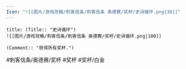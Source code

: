 ```yaml
---
Icon: "![[图片/游戏攻略/刺客信条/刺客信条 奥德赛/奖杯/史诗循环.png|30]]"
---
```

```ad-common-platinum-trophy
title: (Title:: "史诗循环")
![[图片/游戏攻略/刺客信条/刺客信条 奥德赛/奖杯/史诗循环.png|100]]

(Comment:: "获得所有奖杯.")
```

#刺客信条/奥德赛/奖杯 #奖杯 #奖杯/白金
